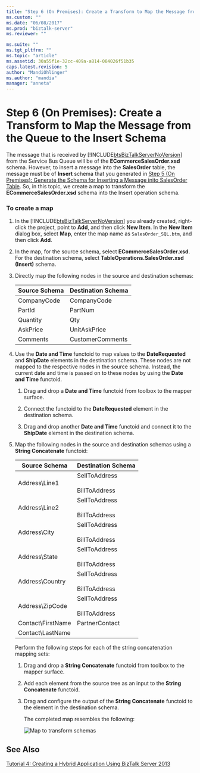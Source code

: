 ```yaml
---
title: "Step 6 (On Premises): Create a Transform to Map the Message from the Queue to the Insert Schema | Microsoft Docs"
ms.custom: ""
ms.date: "06/08/2017"
ms.prod: "biztalk-server"
ms.reviewer: ""

ms.suite: ""
ms.tgt_pltfrm: ""
ms.topic: "article"
ms.assetid: 30a55f1e-32cc-409a-a814-084026f51b35
caps.latest.revision: 5
author: "MandiOhlinger"
ms.author: "mandia"
manager: "anneta"
---
```

# Step 6 (On Premises): Create a Transform to Map the Message from the Queue to the Insert Schema
The message that is received by [!INCLUDE[btsBizTalkServerNoVersion](../includes/btsbiztalkservernoversion-md.md)] from the Service Bus Queue will be of the **ECommerceSalesOrder.xsd** schema. However, to insert a message into the **SalesOrder** table, the message must be of **Insert** schema that you generated in [Step 5 (On Premises): Generate the Schema for Inserting a Message inito SalesOrder Table](../core/step-5-generate-the-schema-for-inserting-a-message-into-salesorder-table.md). So, in this topic, we create a map to transform the **ECommerceSalesOrder.xsd** schema into the Insert operation schema.  

### To create a map  

1. In the [!INCLUDE[btsBizTalkServerNoVersion](../includes/btsbiztalkservernoversion-md.md)] you already created, right-click the project, point to **Add**, and then click **New Item**. In the **New Item** dialog box, select **Map**, enter the map name as `SalesOrder_SQL.btm`, and then click **Add**.  

2. In the map, for the source schema, select **ECommerceSalesOrder.xsd**. For the destination schema, select **TableOperations.SalesOrder.xsd (Insert)** schema.  

3. Directly map the following nodes in the source and destination schemas:  


   | Source Schema | Destination Schema |
   |---------------|--------------------|
   |  CompanyCode  |    CompanyCode     |
   |    PartId     |      PartNum       |
   |   Quantity    |        Qty         |
   |   AskPrice    |    UnitAskPrice    |
   |   Comments    |  CustomerComments  |


4. Use the **Date and Time** functoid to map values to the **DateRequested** and **ShipDate** elements in the destination schema. These nodes are not mapped to the respective nodes in the source schema. Instead, the current date and time is passed on to these nodes by using the **Date and Time** functoid.  

   1.  Drag and drop a **Date and Time** functoid from toolbox to the mapper surface.  

   2.  Connect the functoid to the **DateRequested** element in the destination schema.  

   3.  Drag and drop another **Date and Time** functoid and connect it to the **ShipDate** element in the destination schema.  

5. Map the following nodes in the source and destination schemas using a **String Concatenate** functoid:  

   |Source Schema|Destination Schema|  
   |-------------------|------------------------|  
   |Address\Line1|SellToAddress<br /><br /> BillToAddress|  
   |Address\Line2|SellToAddress<br /><br /> BillToAddress|  
   |Address\City|SellToAddress<br /><br /> BillToAddress|  
   |Address\State|SellToAddress<br /><br /> BillToAddress|  
   |Address\Country|SellToAddress<br /><br /> BillToAddress|  
   |Address\ZipCode|SellToAddress<br /><br /> BillToAddress|  
   |Contact\FirstName|PartnerContact|  
   |Contact\LastName||  

    Perform the following steps for each of the string concatenation mapping sets:  

   1.  Drag and drop a **String Concatenate** functoid from toolbox to the mapper surface.  

   2.  Add each element from the source tree as an input to the **String Concatenate** functoid.  

   3.  Drag and configure the output of the **String Concatenate** functoid to the element in the destination schema.  

        The completed map resembles the following:  

        ![Map to transform schemas](../core/media/bts2010r2-tut1-map.jpg "BTS2010R2_Tut1_Map")  

## See Also  
 [Tutorial 4: Creating a Hybrid Application Using BizTalk Server 2013](../core/tutorial-4-creating-a-hybrid-application-using-biztalk-server-2013.md)